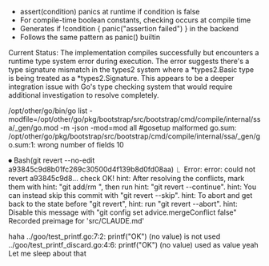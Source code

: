   - assert(condition) panics at runtime if condition is false
  - For compile-time boolean constants, checking occurs at compile time
  - Generates if !condition { panic("assertion failed") } in the backend
  - Follows the same pattern as panic() builtin

  Current Status:
  The implementation compiles successfully but encounters a runtime type system error during execution. The error
   suggests there's a type signature mismatch in the types2 system where a *types2.Basic type is being treated as
   a *types2.Signature. This appears to be a deeper integration issue with Go's type checking system that would
  require additional investigation to resolve completely.


/opt/other/go/bin/go list -modfile=/opt/other/go/pkg/bootstrap/src/bootstrap/cmd/compile/internal/ssa/_gen/go.mod -m -json -mod=mod all #gosetup
malformed go.sum:
/opt/other/go/pkg/bootstrap/src/bootstrap/cmd/compile/internal/ssa/_gen/go.sum:1: wrong number of fields 10


⏺ Bash(git revert --no-edit a93845c9d8b01fc269c30500d4f139b8d0fd08aa)
  ⎿  Error: error: could not revert a93845c9d8... check OK!
     hint: After resolving the conflicts, mark them with
     hint: "git add/rm <pathspec>", then run
     hint: "git revert --continue".
     hint: You can instead skip this commit with "git revert --skip".
     hint: To abort and get back to the state before "git revert",
     hint: run "git revert --abort".
     hint: Disable this message with "git config set advice.mergeConflict false"
     Recorded preimage for 'src/CLAUDE.md'

haha 
       ../goo/test_printf.go:7:2: printf("OK") (no value) is not used
   ../goo/test_printf_discard.go:4:6: printf("OK") (no value) used as value
  yeah Let me sleep about that     